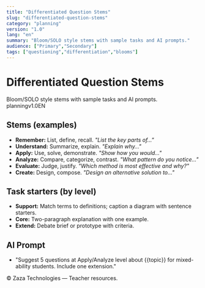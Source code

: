 ```yaml
---
title: "Differentiated Question Stems"
slug: "differentiated-question-stems"
category: "planning"
version: "1.0"
lang: "en"
summary: "Bloom/SOLO style stems with sample tasks and AI prompts."
audience: ["Primary","Secondary"]
tags: ["questioning","differentiation","blooms"]
---
```


# Differentiated Question Stems
<div class="title"><div class="subtitle">Bloom/SOLO style stems with sample tasks and AI prompts.</div></div>
<div class="badges"><span class="badge">planning</span><span class="badge">v1.0</span><span class="badge">EN</span></div>

## Stems (examples)
- **Remember:** List, define, recall. *"List the key parts of…"*
- **Understand:** Summarize, explain. *"Explain why…"*
- **Apply:** Use, solve, demonstrate. *"Show how you would…"*
- **Analyze:** Compare, categorize, contrast. *"What pattern do you notice…"*
- **Evaluate:** Judge, justify. *"Which method is most effective and why?"*
- **Create:** Design, compose. *"Design an alternative solution to…"*

## Task starters (by level)
- **Support:** Match terms to definitions; caption a diagram with sentence starters.  
- **Core:** Two-paragraph explanation with one example.  
- **Extend:** Debate brief or prototype with criteria.

## AI Prompt
- "Suggest 5 questions at Apply/Analyze level about {{topic}} for mixed-ability students. Include one extension."
<div class="footer">© Zaza Technologies — Teacher resources.</div>